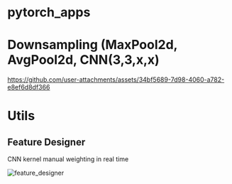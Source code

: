 # pytorch_apps

# Downsampling (MaxPool2d, AvgPool2d, CNN(3,3,x,x)
https://github.com/user-attachments/assets/34bf5689-7d98-4060-a782-e8ef6d8df366

# Utils
## Feature Designer
CNN kernel manual weighting in real time

![feature_designer](https://github.com/user-attachments/assets/a259cd15-b8c7-4b05-b360-45629dae4b82)
